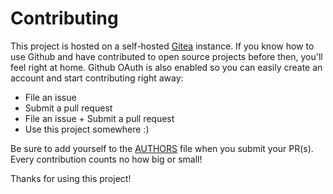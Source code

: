 # Contributing

This project is hosted on a self-hosted [Gitea](https://gitea.io/en-us/)
instance. If you know how to use Github and have contributed to open source
projects before then, you'll feel right at home. Github OAuth is also enabled
so you can easily create an account and start contributing right away:

-   File an issue
-   Submit a pull request
-   File an issue + Submit a pull request
-   Use this project somewhere :)

Be sure to add yourself to the [AUTHORS](./AUTHORS) file when you submit your PR(s). Every contribution counts no how big or small!

Thanks for using this project!
